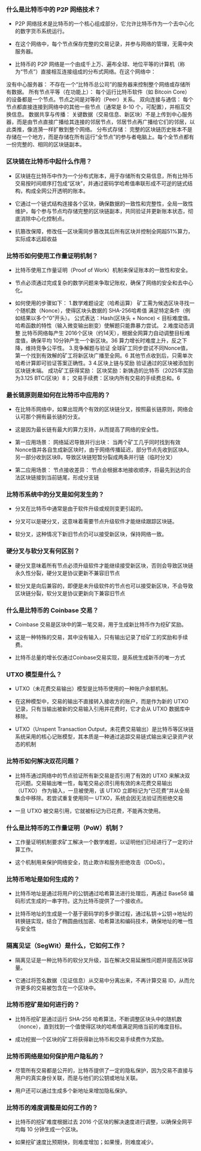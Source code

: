 ### 什么是比特币中的 P2P 网络技术？



* P2P 网络技术是比特币的一个核心组成部分，它允许比特币作为一个去中心化的数字货币系统运行。

* 在这个网络中，每个节点保存完整的交易记录，并参与网络的管理，无需中央服务器。

* 比特币的 P2P 网络是一个由成千上万、遍布全球、地位平等的计算机（称为“节点”）直接相互连接组成的分布式网络。在这个网络中：

没有中心服务器： 不存在一个“比特币总公司”的服务器来控制整个网络或存储所有数据。 所有节点平等（在功能上）： 每个运行比特币软件（如 Bitcoin Core）的设备都是一个节点。节点之间是对等的（Peer）关系。 双向连接与通信： 每个节点都直接连接到网络中的其他一些节点（通常是 8-10 个，可配置），并相互交换信息。 数据共享与传播： 关键数据（交易信息、新区块）不是上传到中心服务器，而是由节点直接广播给其连接的邻居节点，邻居节点再广播给它们的邻居，以此类推，像涟漪一样扩散到整个网络。 分布式存储： 完整的区块链历史账本不是存储在一个地方，而是存储在所有运行“全节点”的参与者电脑上。每个全节点都有一份完整的、相同的区块链副本。

### 区块链在比特币中起什么作用？



* 区块链在比特币中作为一个分布式账本，用于存储所有交易信息，所有比特币交易按时间顺序打包成“区块”，并通过密码学哈希值串联形成不可逆的链式结构，构成全网公开透明的账本。

* 它通过一个链式结构连接各个区块，确保数据的一致性和完整性，全局一致性维护，每个参与节点均存储完整的区块链副本，共同验证并更新账本状态，彻底消除中心化控制点。

* 抗篡改保障，修改任一区块需同步篡改其后所有区块并控制全网超51%算力，实际成本远超收益

### 比特币如何使用工作量证明机制？



* 比特币使用工作量证明（Proof of Work）机制来保证账本的一致性和安全。

* 节点必须通过完成复杂的数学问题来争取记账权，确保了网络的安全和去中心化。

* 如何使用的步骤如下： 1.数学难题设定（哈希运算） 矿工需为候选区块寻找一个随机数（Nonce），使得区块头数据的 SHA-256哈希值 满足特定条件（例如结果以多个“0”开头）。 公式表达：Hash(区块头 + Nonce) < 目标难度值。 哈希函数的特性（输入微变输出剧变）使解题只能靠暴力尝试。 2.难度动态调整 比特币网络每产生 2016个区块（约14天），根据全网算力自动调整目标难度值，确保平均 10分钟产生一个新区块。36 算力增长时难度上升，反之下降，维持竞争公平性。 3.竞争解题与验证 全球矿工同步尝试不同Nonce值，第一个找到有效解的矿工将新区块广播至全网。6 其他节点收到后，只需单次哈希计算即可验证答案正确性。3 4.区块上链与奖励 验证通过的区块被添加到区块链末端。 成功矿工获得奖励： 区块奖励：新铸造的比特币（2025年奖励为3.125 BTC/区块）8； 交易手续费：区块内所有交易的手续费总和。6

### 最长链原则是如何在比特币中应用的？



* 在比特币网络中，如果出现两个有效的区块链分叉，按照最长链原则，网络会认可那个拥有最长链的分支。

* 这是因为最长链有最大的算力支持，从而提高了网络的安全性。

* 第一应用场景： 网络延迟导致并行出块： 当两个矿工几乎同时找到有效Nonce值并各自生成新区块时，由于网络传播延迟，部分节点先收到区块A，另一部分收到区块B，导致区块链短暂分裂成两条并行链（临时分叉）

* 第二应用场景： 节点接收差异： 节点会根据本地接收顺序，将最先到达的合法区块链接到当前链尾，形成分支链

### 比特币系统中的分叉是如何发生的？



* 分叉在比特币中通常是由于软件升级或规则变更引起的。

* 分叉可以是硬分叉，这意味着需要节点升级软件才能继续跟踪区块链。

* 软分叉，这种情况下新旧节点仍可以接受新区块，保持网络一致。

### 硬分叉与软分叉有何区别？



* 硬分叉意味着所有节点必须升级软件才能继续接受新区块，否则会导致区块链永久性分裂，硬分叉是协议更新不兼容旧节点

* 软分叉是向后兼容的，即便是未升级软件的节点也可以接受新区块，不会导致区块链分裂，软分叉是协议更新向下兼容旧节点

### 什么是比特币的 Coinbase 交易？



* Coinbase 交易是区块中的第一笔交易，用于生成新比特币作为挖矿奖励。

* 这是一种特殊的交易，其中没有输入，只有输出记录了给矿工的奖励和手续费。

* 比特币总量的增长仅通过Coinbase交易实现，是系统生成新币的唯一方式

### UTXO 模型是什么？



* UTXO（未花费交易输出）模型是比特币使用的一种账户余额机制。

* 在这种模型中，交易的输出不直接转入接收方的账户，而是作为新的 UTXO 记录，只有当输出被新的交易输入引用并花费时，它才会从 UTXO 数据库中移除。

* UTXO（Unspent Transaction Output，未花费交易输出）是比特币等区块链系统采用的核心记账模型，其本质是一种通过追踪交易链式输出来记录资产状态的机制

### 比特币如何解决双花问题？



* 比特币通过网络中的节点验证所有新交易是否引用了有效的 UTXO 来解决双花问题。交易输出唯一性，每笔交易必须引用有效的未花费交易输出（UTXO） 作为输入，一旦被使用，该 UTXO 立即标记为“已花费”并从全局集合中移除。若尝试重复使用同一 UTXO，系统会因无法验证而拒绝交易

* 一旦 UTXO 被交易引用，它就被标记为已花费，不能再次使用。

### 什么是比特币的工作量证明（PoW）机制？



* 工作量证明机制要求矿工解决一个数学难题，以证明他们已经进行了一定的计算工作。

* 这个机制用来保护网络安全，防止欺诈和服务拒绝攻击（DDoS）。

### 比特币地址是如何生成的？



* 比特币地址是通过将用户的公钥通过哈希算法进行处理后，再通过 Base58 编码形式生成的一串字符。这为比特币提供了一个接收点。

* 比特币地址的生成是一个基于密码学的多步骤过程，通过私钥→公钥→地址的转换链实现，结合了椭圆曲线加密、哈希算法和编码技术，确保地址的唯一性与安全性

### 隔离见证（SegWit）是什么，它如何工作？



* 隔离见证是一种比特币的软分叉升级，旨在解决交易延展性问题并提高区块容量。

* 它通过将签名数据（见证信息）从交易中分离出来，不再计算交易 ID，从而允许更多的交易被包含在一个区块中。

### 比特币挖矿是如何进行的？



* 比特币挖矿是通过运行 SHA-256 哈希算法，不断调整区块头中的随机数（nonce），直到找到一个值使得区块的哈希值满足网络当前的难度目标。

* 成功挖掘一个区块的矿工将获得新比特币和交易手续费作为奖励。

### 比特币网络是如何保护用户隐私的？



* 尽管所有交易都是公开的，比特币提供了一定的隐私保护，因为交易不直接与用户的真实身份关联，而是与他们的公钥或地址关联。

* 用户还可以通过生成多个新地址来增加隐私保护。

### 比特币的难度调整是如何工作的？



* 比特币的挖矿难度根据过去 2016 个区块的解决速度进行调整，以确保全网平均每 10 分钟生成一个区块。

* 如果挖矿速度比预期快，则难度增加；如果慢，则难度减少。
